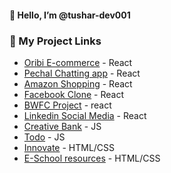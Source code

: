 #### 👋  Hello, I’m @tushar-dev001

### 🔗 My Project Links
- [Oribi E-commerce](https://oribi-react.netlify.app) - React
- [Pechal Chatting app]( https://pechal-app.netlify.app) - React
- [Amazon Shopping](https://amazon-shopping-c.netlify.app) - React
- [Facebook Clone](https://facebook-tclone.netlify.app) - React
- [BWFC Project](https://bwfc-bff.netlify.app) - react
- [Linkedin Social Media](https://linkedin0.netlify.app) - React 
- [Creative Bank](https://tushar-creative-bank.netlify.app) - JS 
- [Todo]( https://zesty-naiad-e0c793.netlify.app) - JS
- [Innovate](https://tushari789.github.io/Innovate/) - HTML/CSS
- [E-School resources](https://tushari789.github.io/e-school-resources-master) - HTML/CSS
